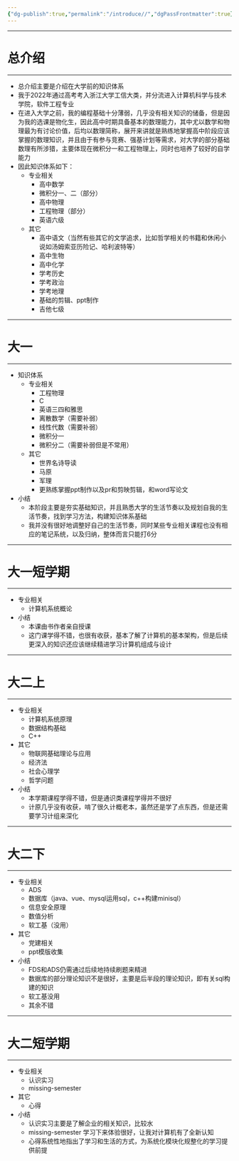 ```yaml
---
{"dg-publish":true,"permalink":"/introduce//","dgPassFrontmatter":true}
---
```


---
# 总介绍
---
- 总介绍主要是介绍在大学前的知识体系
- 我于2022年通过高考考入浙江大学工信大类，并分流进入计算机科学与技术学院，软件工程专业
- 在进入大学之前，我的编程基础十分薄弱，几乎没有相关知识的储备，但是因为我的选课是物化生，因此高中时期具备基本的数理能力，其中尤以数学和物理最为有讨论价值，后均以数理简称，展开来讲就是熟练地掌握高中阶段应该掌握的数理知识，并且由于有参与竞赛、强基计划等需求，对大学的部分基础数理有所涉猎，主要体现在微积分一和工程物理上，同时也培养了较好的自学能力
- 因此知识体系如下：
	- 专业相关
		- 高中数学
		- 微积分一、二（部分）
		- 高中物理
		- 工程物理（部分）
		- 英语六级
	- 其它
		- 高中语文（当然有些其它的文学追求，比如哲学相关的书籍和休闲小说如汤姆索亚历险记、哈利波特等）
		- 高中生物
		- 高中化学
		- 学考历史
		- 学考政治
		- 学考地理
		- 基础的剪辑、ppt制作
		- 吉他七级
---
# 大一
---
- 知识体系
	- 专业相关
		- 工程物理
		- C
		- 英语三四和雅思
		- 离散数学（需要补弱）
		- 线性代数（需要补弱）
		- 微积分一
		- 微积分二（需要补弱但是不常用）
	- 其它
		- 世界名诗导读
		- 马原
		- 军理
		- 更熟练掌握ppt制作以及pr和剪映剪辑，和word写论文
- 小结
	- 本阶段主要是夯实基础知识，并且熟悉大学的生活节奏以及规划自我的生活节奏，找到学习方法，构建知识体系基础
	- 我并没有很好地调整好自己的生活节奏，同时某些专业相关课程也没有相应的笔记系统，以及归纳，整体而言只能打6分
---
# 大一短学期
---
- 专业相关
	- 计算机系统概论
- 小结
	- 本课由书作者亲自授课
	- 这门课学得不错，也很有收获，基本了解了计算机的基本架构，但是后续更深入的知识还应该继续精进学习计算机组成与设计
---
# 大二上
---
- 专业相关
	- 计算机系统原理
	- 数据结构基础
	- C++
- 其它
	- 物联网基础理论与应用
	- 经济法
	- 社会心理学
	- 哲学问题
- 小结
	- 本学期课程学得不错，但是通识类课程学得并不很好
	- 计原几乎没有收获，啃了很久计概老本，虽然还是学了点东西，但是还需要学习计组来深化
---
# 大二下
---
- 专业相关
	- ADS
	- 数据库（java、vue、mysql运用sql，c++构建minisql）
	- 信息安全原理
	- 数值分析
	- 软工基（没用）
- 其它
	- 党建相关
	- ppt模版收集
- 小结
	- FDS和ADS仍需通过后续地持续刷题来精进
	- 数据库的部分理论知识不是很好，主要是后半段的理论知识，即有关sql构建的知识
	- 软工基没用
	- 其余不错

---
# 大二短学期
---
- 专业相关
	- 认识实习
	- missing-semester
- 其它
	- 心得
- 小结
	- 认识实习主要是了解企业的相关知识，比较水
	- missing-semester 学习下来体验很好，让我对计算机有了全新认知
	- 心得系统性地指出了学习和生活的方式，为系统化模块化规整化的学习提供前提